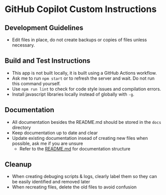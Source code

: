 # GitHub Copilot Custom Instructions
## Development Guidelines
- Edit files in place, do not create backups or copies of files unless necessary.
## Build and Test Instructions
- This app is not built locally, it is built using a GitHub Actions workflow. 
- Ask me to run `npm start` or to refresh the server and wait.  Do not run this command yourself.
- Use `npm run lint` to check for code style issues and compilation errors.
- Install javascript libraries locally instead of globally with `-g`.

## Documentation
- All documentation besides the README.md should be stored in the `docs` directory
- Keep documentation up to date and clear
- Update existing documentation insead of creating new files when possible, ask me if you are unsure
  - Refer to the [README.md](../README.md) for documentation structure

## Cleanup
- When creating debuging scripts & logs, clearly label them so they can be easily identified and removed later
- When recreating files, delete the old files to avoid confusion
